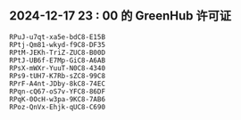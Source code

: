 ## 2024-12-17 23 : 00 的 GreenHub 许可证
```
RPuJ-u7qt-xa5e-bdC8-E15B
RPtj-Qm81-wkyd-f9C8-DF35
RPtM-JEKh-TriZ-ZUC8-B00D
RPtJ-UB6f-E7Mp-GiC8-A6AB
RPsX-mWXr-YuuT-N0C8-4340
RPs9-tUH7-K7Rb-sZC8-99C8
RPrF-A4nt-JDby-8kC8-74EC
RPqn-cQ67-oS7v-YFC8-86DF
RPqK-0OcH-w3pa-9KC8-7AB6
RPoz-QnVx-Ehjk-qUC8-C690
```
